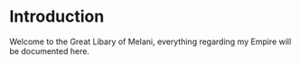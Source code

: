 # Introduction

Welcome to the Great Libary of Melani, everything regarding my Empire will be documented here.
